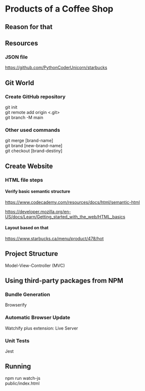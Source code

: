 # Products of a Coffee Shop

## Reason for that

## Resources

### JSON file
https://github.com/PythonCoderUnicorn/starbucks

## Git World
### Create GitHub repository
git init  
git remote add origin <.git>  
git branch -M main  
### Other used commands 
git merge [brand-name]  
git brand [new-brand-name]  
git checkout [brand-destiny]  

## Create Website

### HTML file steps

#### Verify basic semantic structure  
https://www.codecademy.com/resources/docs/html/semantic-html

https://developer.mozilla.org/en-US/docs/Learn/Getting_started_with_the_web/HTML_basics

#### Layout based on that
https://www.starbucks.ca/menu/product/478/hot

## Project Structure
Model-View-Controller (MVC)

## Using third-party packages from NPM

### Bundle Generation
Browserify  

### Automatic Browser Update
Watchify plus extension: Live Server  

### Unit Tests
Jest  

## Running

npm run watch-js  
public/index.html





